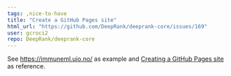 ```yaml
---
tags: ,nice-to-have
title: "Create a GitHub Pages site"
html_url: "https://github.com/DeepRank/deeprank-core/issues/169"
user: gcroci2
repo: DeepRank/deeprank-core
---
```


See https://immuneml.uio.no/ as example and [Creating a GitHub Pages site](https://docs.github.com/en/pages/getting-started-with-github-pages/creating-a-github-pages-site) as reference.